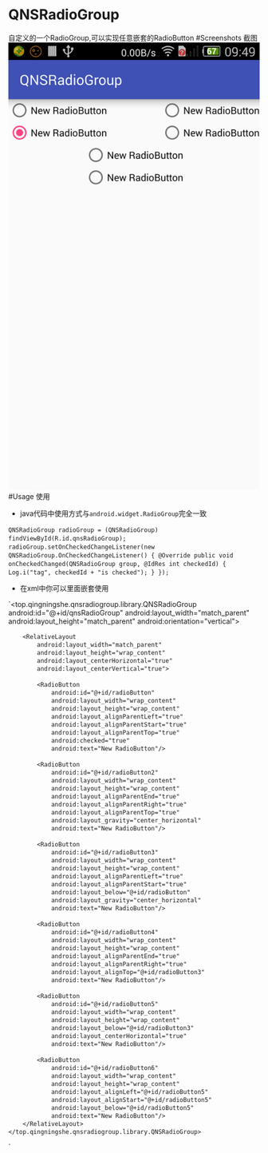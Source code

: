 # QNSRadioGroup
自定义的一个RadioGroup,可以实现任意嵌套的RadioButton
#Screenshots 截图
<img src="/capture/screenshot0.png" />
#Usage 使用
* java代码中使用方式与`android.widget.RadioGroup`完全一致

`QNSRadioGroup radioGroup = (QNSRadioGroup) findViewById(R.id.qnsRadioGroup);
        radioGroup.setOnCheckedChangeListener(new QNSRadioGroup.OnCheckedChangeListener() {
            @Override
            public void onCheckedChanged(QNSRadioGroup group, @IdRes int checkedId) {
                Log.i("tag", checkedId + "is checked");
            }
        });
`

* 在xml中你可以里面嵌套使用

`<top.qingningshe.qnsradiogroup.library.QNSRadioGroup
        android:id="@+id/qnsRadioGroup"
        android:layout_width="match_parent"
        android:layout_height="match_parent"
        android:orientation="vertical">

        <RelativeLayout
            android:layout_width="match_parent"
            android:layout_height="wrap_content"
            android:layout_centerHorizontal="true"
            android:layout_centerVertical="true">

            <RadioButton
                android:id="@+id/radioButton"
                android:layout_width="wrap_content"
                android:layout_height="wrap_content"
                android:layout_alignParentLeft="true"
                android:layout_alignParentStart="true"
                android:layout_alignParentTop="true"
                android:checked="true"
                android:text="New RadioButton"/>

            <RadioButton
                android:id="@+id/radioButton2"
                android:layout_width="wrap_content"
                android:layout_height="wrap_content"
                android:layout_alignParentEnd="true"
                android:layout_alignParentRight="true"
                android:layout_alignParentTop="true"
                android:layout_gravity="center_horizontal"
                android:text="New RadioButton"/>

            <RadioButton
                android:id="@+id/radioButton3"
                android:layout_width="wrap_content"
                android:layout_height="wrap_content"
                android:layout_alignParentLeft="true"
                android:layout_alignParentStart="true"
                android:layout_below="@+id/radioButton"
                android:layout_gravity="center_horizontal"
                android:text="New RadioButton"/>

            <RadioButton
                android:id="@+id/radioButton4"
                android:layout_width="wrap_content"
                android:layout_height="wrap_content"
                android:layout_alignParentEnd="true"
                android:layout_alignParentRight="true"
                android:layout_alignTop="@+id/radioButton3"
                android:text="New RadioButton"/>

            <RadioButton
                android:id="@+id/radioButton5"
                android:layout_width="wrap_content"
                android:layout_height="wrap_content"
                android:layout_below="@+id/radioButton3"
                android:layout_centerHorizontal="true"
                android:text="New RadioButton"/>

            <RadioButton
                android:id="@+id/radioButton6"
                android:layout_width="wrap_content"
                android:layout_height="wrap_content"
                android:layout_alignLeft="@+id/radioButton5"
                android:layout_alignStart="@+id/radioButton5"
                android:layout_below="@+id/radioButton5"
                android:text="New RadioButton"/>
        </RelativeLayout>
    </top.qingningshe.qnsradiogroup.library.QNSRadioGroup>
`
